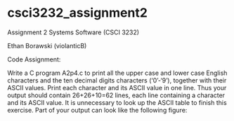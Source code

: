 # csci3232_assignment2
<p5>Assignment 2</p5>
<p2>Systems Software (CSCI 3232)</p2>
<p>Ethan Borawski (violanticB)</p>

<p3>Code Assignment</p3>:

Write a C program A2p4.c to print all the upper case and lower case English characters and the ten decimal digits characters (‘0’-‘9’), together with their ASCII values. Print each character and its ASCII value in one line. Thus your output should contain 26+26+10=62 lines, each line containing a character and its ASCII value. It is unnecessary to look up the ASCII table to finish this exercise. Part of your output can look like the following figure:
 

